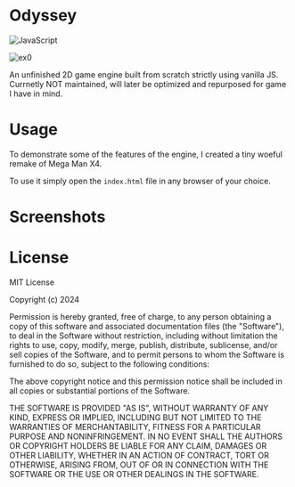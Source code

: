 # Odyssey 

![JavaScript](https://img.shields.io/badge/javascript-%23323330.svg?style=for-the-badge&logo=javascript&logoColor=%23F7DF1E)

![ex0](,/screenshots/ex0.png)

An unfinished 2D game engine built from scratch strictly using vanilla JS. Currnetly NOT maintained, will later be optimized and repurposed for game I have in mind. 

# Usage

To demonstrate some of the features of the engine, I created a tiny woeful remake of Mega Man X4.

To use it simply open the `index.html` file in any browser of your choice.

# Screenshots


# License 

MIT License

Copyright (c) 2024

Permission is hereby granted, free of charge, to any person obtaining a copy of this software and associated documentation files (the "Software"), to deal in the Software without restriction, including without limitation the rights to use, copy, modify, merge, publish, distribute, sublicense, and/or sell copies of the Software, and to permit persons to whom the Software is furnished to do so, subject to the following conditions:

The above copyright notice and this permission notice shall be included in all copies or substantial portions of the Software.

THE SOFTWARE IS PROVIDED "AS IS", WITHOUT WARRANTY OF ANY KIND, EXPRESS OR IMPLIED, INCLUDING BUT NOT LIMITED TO THE WARRANTIES OF MERCHANTABILITY, FITNESS FOR A PARTICULAR PURPOSE AND NONINFRINGEMENT. IN NO EVENT SHALL THE AUTHORS OR COPYRIGHT HOLDERS BE LIABLE FOR ANY CLAIM, DAMAGES OR OTHER LIABILITY, WHETHER IN AN ACTION OF CONTRACT, TORT OR OTHERWISE, ARISING FROM, OUT OF OR IN CONNECTION WITH THE SOFTWARE OR THE USE OR OTHER DEALINGS IN THE SOFTWARE.
